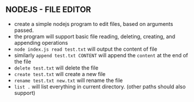 NODEJS - FILE EDITOR
--------------------

-   create a simple nodejs program to edit files, based on arguments passed.
-   the program will support basic file reading, deleting, creating, and appending operations
-   `node index.js read test.txt` will output the content of file
-   similarly `append test.txt CONTENT` will append the `content` at the end of the file
-   `delete test.txt` will delete the file
-   `create test.txt` will create a new file
-   `rename test.txt new.txt` will rename the file
-   `list .` will list everything in current directory. (other paths should also support)